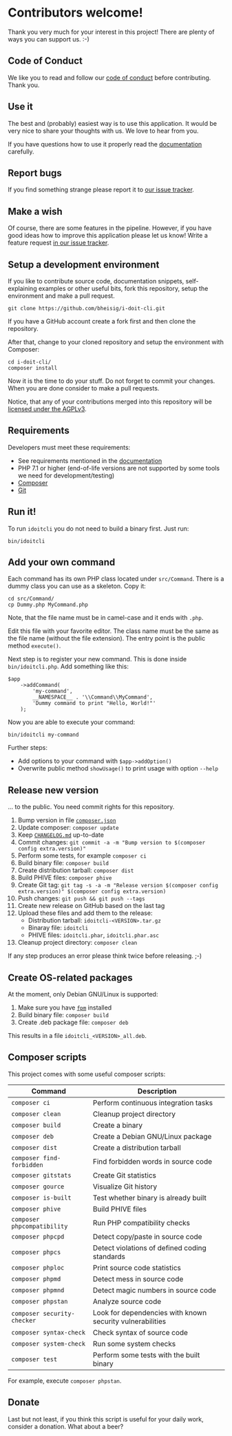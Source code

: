 #   Contributors welcome!

Thank you very much for your interest in this project! There are plenty of ways you can support us. :-)


##  Code of Conduct

We like you to read and follow our [code of conduct](CODE_OF_CONDUCT.md) before contributing. Thank you.


##  Use it

The best and (probably) easiest way is to use this application. It would be very nice to share your thoughts with us. We love to hear from you.

If you have questions how to use it properly read the [documentation](README.md) carefully.


##  Report bugs

If you find something strange please report it to [our issue tracker](https://github.com/bheisig/i-doit-cli/issues).


##  Make a wish

Of course, there are some features in the pipeline. However, if you have good ideas how to improve this application please let us know! Write a feature request [in our issue tracker](https://github.com/bheisig/i-doit-cli/issues).


##  Setup a development environment

If you like to contribute source code, documentation snippets, self-explaining examples or other useful bits, fork this repository, setup the environment and make a pull request.

~~~ {.bash}
git clone https://github.com/bheisig/i-doit-cli.git
~~~

If you have a GitHub account create a fork first and then clone the repository.

After that, change to your cloned repository and setup the environment with Composer:

~~~ {.bash}
cd i-doit-cli/
composer install
~~~

Now it is the time to do your stuff. Do not forget to commit your changes. When you are done consider to make a pull requests.

Notice, that any of your contributions merged into this repository will be [licensed under the AGPLv3](LICENSE).


##  Requirements

Developers must meet these requirements:

-   See requirements mentioned in the [documentation](README.md)
-   PHP 7.1 or higher (end-of-life versions are not supported by some tools we need for development/testing)
-   [Composer](https://getcomposer.org/)
-   [Git](https://git-scm.com/)


##  Run it!

To run `idoitcli` you do not need to build a binary first. Just run:

~~~ {.bash}
bin/idoitcli
~~~


##  Add your own command

Each command has its own PHP class located under `src/Command`. There is a dummy class you can use as a skeleton. Copy it:

~~~ {.bash}
cd src/Command/
cp Dummy.php MyCommand.php
~~~

Note, that the file name must be in camel-case and it ends with `.php`.

Edit this file with your favorite editor. The class name must be the same as the file name (without the file extension). The entry point is the public method `execute()`.

Next step is to register your new command. This is done inside `bin/idoitcli.php`. Add something like this:

~~~ {.php}
$app
    ->addCommand(
        'my-command',
        __NAMESPACE__ . '\\Command\\MyCommand',
        'Dummy command to print "Hello, World!"'
    );
~~~

Now you are able to execute your command:

~~~ {.bash}
bin/idoitcli my-command
~~~

Further steps:

*   Add options to your command with `$app->addOption()`
*   Overwrite public method `showUsage()` to print usage with option `--help`


##  Release new version

… to the public. You need commit rights for this repository.

1.  Bump version in file [`composer.json`](composer.json)
2.  Update composer: `composer update`
3.  Keep [`CHANGELOG.md`](CHANGELOG.md) up-to-date
4.  Commit changes: `git commit -a -m "Bump version to $(composer config extra.version)"`
5.  Perform some tests, for example `composer ci`
6.  Build binary file: `composer build`
7.  Create distribution tarball: `composer dist`
8.  Build PHIVE files: `composer phive`
9.  Create Git tag: `git tag -s -a -m "Release version $(composer config extra.version)" $(composer config extra.version)`
10. Push changes: `git push && git push --tags`
11. Create new release on GitHub based on the last tag
12. Upload these files and add them to the release:
    *   Distribution tarball: `idoitcli-<VERSION>.tar.gz`
    *   Binaray file: `idoitcli`
    *   PHIVE files: `idoitcli.phar`, `idoitcli.phar.asc`
13. Cleanup project directory: `composer clean`

If any step produces an error please think twice before releasing. ;-)


##  Create OS-related packages

At the moment, only Debian GNU/Linux is supported:

1. Make sure you have [`fpm`](https://github.com/jordansissel/fpm) installed
2. Build binary file: `composer build`
3. Create .deb package file: `composer deb`

This results in a file `idoitcli_<VERSION>_all.deb`.


##  Composer scripts

This project comes with some useful composer scripts:

| Command                       | Description                                               |
| ----------------------------- | --------------------------------------------------------- |
| `composer ci`                 | Perform continuous integration tasks                      |
| `composer clean`              | Cleanup project directory                                 |
| `composer build`              | Create a binary                                           |
| `composer deb`                | Create a Debian GNU/Linux package                         |
| `composer dist`               | Create a distribution tarball                             |
| `composer find-forbidden`     | Find forbidden words in source code                       |
| `composer gitstats`           | Create Git statistics                                     |
| `composer gource`             | Visualize Git history                                     |
| `composer is-built`           | Test whether binary is already built                      |
| `composer phive`              | Build PHIVE files                                         |
| `composer phpcompatibility`   | Run PHP compatibility checks                              |
| `composer phpcpd`             | Detect copy/paste in source code                          |
| `composer phpcs`              | Detect violations of defined coding standards             |
| `composer phploc`             | Print source code statistics                              |
| `composer phpmd`              | Detect mess in source code                                |
| `composer phpmnd`             | Detect magic numbers in source code                       |
| `composer phpstan`            | Analyze source code                                       |
| `composer security-checker`   | Look for dependencies with known security vulnerabilities |
| `composer syntax-check`       | Check syntax of source code                               |
| `composer system-check`       | Run some system checks                                    |
| `composer test`               | Perform some tests with the built binary                  |

For example, execute `composer phpstan`.


##  Donate

Last but not least, if you think this script is useful for your daily work, consider a donation. What about a beer?
